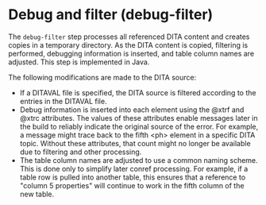 # Debug and filter \(debug-filter\)

The `debug-filter` step processes all referenced DITA content and creates copies in a temporary directory. As the DITA content is copied, filtering is performed, debugging information is inserted, and table column names are adjusted. This step is implemented in Java.

The following modifications are made to the DITA source:

-   If a DITAVAL file is specified, the DITA source is filtered according to the entries in the DITAVAL file.
-   Debug information is inserted into each element using the @xtrf and @xtrc attributes. The values of these attributes enable messages later in the build to reliably indicate the original source of the error. For example, a message might trace back to the fifth <ph\> element in a specific DITA topic. Without these attributes, that count might no longer be available due to filtering and other processing.
-   The table column names are adjusted to use a common naming scheme. This is done only to simplify later conref processing. For example, if a table row is pulled into another table, this ensures that a reference to "column 5 properties" will continue to work in the fifth column of the new table.

